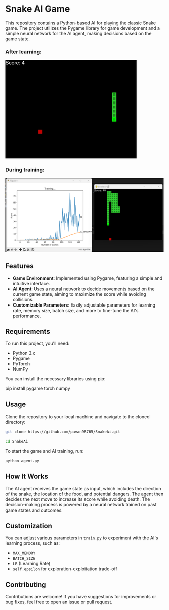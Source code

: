 # Snake AI Game

This repository contains a Python-based AI for playing the classic Snake game. The project utilizes the Pygame library for game development and a simple neural network for the AI agent, making decisions based on the game state.

### After learning:

![img](<Results/video_to_gif%20(1).gif>)

### During training:

![img](Results/img3.png)

## Features

- **Game Environment**: Implemented using Pygame, featuring a simple and intuitive interface.
- **AI Agent**: Uses a neural network to decide movements based on the current game state, aiming to maximize the score while avoiding collisions.
- **Customizable Parameters**: Easily adjustable parameters for learning rate, memory size, batch size, and more to fine-tune the AI's performance.

## Requirements

To run this project, you'll need:

- Python 3.x
- Pygame
- PyTorch
- NumPy

You can install the necessary libraries using pip:

pip install pygame torch numpy

## Usage

Clone the repository to your local machine and navigate to the cloned directory:

```bash
git clone https://github.com/pavan98765/SnakeAi.git
```

```bash
cd SnakeAi
```

To start the game and AI training, run:

```bash
python agent.py
```

## How It Works

The AI agent receives the game state as input, which includes the direction of the snake, the location of the food, and potential dangers. The agent then decides the next move to increase its score while avoiding death. The decision-making process is powered by a neural network trained on past game states and outcomes.

## Customization

You can adjust various parameters in `train.py` to experiment with the AI's learning process, such as:

- `MAX_MEMORY`
- `BATCH_SIZE`
- `LR` (Learning Rate)
- `self.epsilon` for exploration-exploitation trade-off

## Contributing

Contributions are welcome! If you have suggestions for improvements or bug fixes, feel free to open an issue or pull request.

```

```
